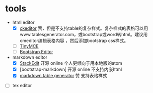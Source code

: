 
# tools
- html editor
  - [x] [ckeditor](ckeditor/)  赞，但是不支持table的复杂样式。复杂样式的表格可以用www.tablesgenerator.com，或bootstrap或word转html。建议用cmeditor编辑表格内容
，然后添加bootstrap css样式。
  - [ ] [TinyMCE]()
  - [ ] [Bootstrap Editor]()
- markdown editor
  - [x] [StackEdit](https://stackedit.io/app) 开源 online 个人更倾向于用本地版的atom
  - [x] [bootstrap-markdown] 开源 online 不支持内嵌html
  - [x] [markdown table generator](https://www.tablesgenerator.com/markdown_tables) 赞 支持表格样式
- [ ] tex editor
